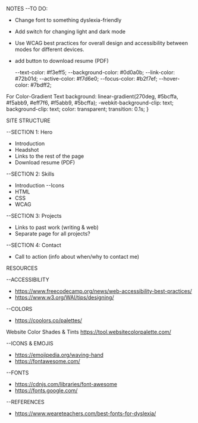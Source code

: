 NOTES
--TO DO:
* Change font to something dyslexia-friendly
* Add switch for changing light and dark mode
* Use WCAG best practices for overall design and accessibility between modes for different devices.
* add button to download resume (PDF)

    --text-color: #f3eff5; 
    --background-color: #0d0a0b;
    --link-color: #72b01d;
    --active-color: #f7d6e0;
    --focus-color: #b2f7ef;
    --hover-color: #7bdff2;

For Color-Gradient Text
        background: linear-gradient(270deg,
    #5bcffa,
    #f5abb9,
    #eff7f6,
    #f5abb9,
    #5bcffa);
                -webkit-background-clip: text;
                background-clip: text;
                color: transparent;
    transition: 0.1s;
}

SITE STRUCTURE

--SECTION 1: Hero
* Introduction
* Headshot
* Links to the rest of the page
* Download resume (PDF)

--SECTION 2: Skills
* Introduction
    --Icons
* HTML
* CSS
* WCAG

--SECTION 3: Projects
* Links to past work (writing & web)
* Separate page for all projects?

--SECTION 4: Contact
* Call to action (info about when/why to contact me)


RESOURCES

--ACCESSIBILITY
* https://www.freecodecamp.org/news/web-accessibility-best-practices/
* https://www.w3.org/WAI/tips/designing/



--COLORS
* https://coolors.co/palettes/

Website Color Shades & Tints
https://tool.websitecolorpalette.com/

--ICONS & EMOJIS
* https://emojipedia.org/waving-hand
* https://fontawesome.com/


--FONTS
* https://cdnjs.com/libraries/font-awesome
* https://fonts.google.com/


--REFERENCES
* https://www.weareteachers.com/best-fonts-for-dyslexia/

